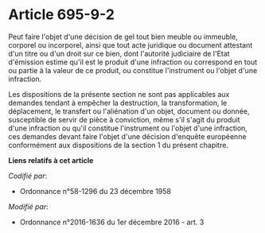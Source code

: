 # Article 695-9-2

Peut faire l'objet d'une décision de gel tout bien meuble ou immeuble,  corporel ou incorporel, ainsi que tout acte juridique
ou document  attestant d'un titre ou d'un droit sur ce bien, dont l'autorité  judiciaire de l'Etat d'émission estime qu'il
est le produit d'une  infraction ou correspond en tout ou partie à la valeur de ce produit, ou  constitue l'instrument ou
l'objet d'une infraction. 

Les dispositions de la présente section ne sont pas applicables aux  demandes tendant à empêcher la destruction, la
transformation, le  déplacement, le transfert ou l'aliénation d'un objet, document ou  donnée, susceptible de servir de pièce
à conviction, même s'il s'agit du  produit d'une infraction ou qu'il constitue l'instrument ou l'objet  d'une infraction, ces
demandes devant faire l'objet d'une décision  d'enquête européenne conformément aux dispositions de la section 1 du  présent
chapitre.

**Liens relatifs à cet article**

_Codifié par_:

  - Ordonnance n°58-1296 du 23 décembre 1958

_Modifié par_:

  - Ordonnance n°2016-1636 du 1er décembre 2016 - art. 3
